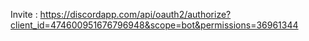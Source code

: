 Invite : https://discordapp.com/api/oauth2/authorize?client_id=474600951676796948&scope=bot&permissions=36961344
